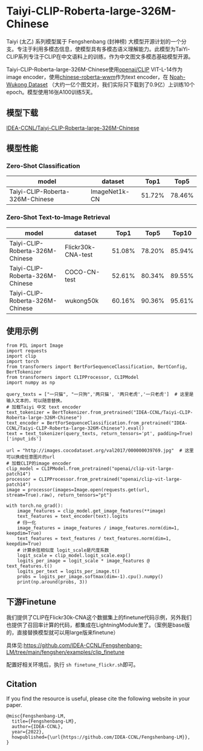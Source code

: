 # Taiyi-CLIP-Roberta-large-326M-Chinese

Taiyi (太乙) 系列模型属于 Fengshenbang (封神榜) 大模型开源计划的一个分支。专注于利用多模态信息，使模型具有多模态语义理解能力。此模型为TaiYi-CLIP系列专注于CLIP在中文语料上的训练，作为中文图文多模态基础模型开源。

Taiyi-CLIP-Roberta-large-326M-Chinese使用[openai/CLIP](https://github.com/openai/CLIP) VIT-L-14作为image encoder，使用[chinese-roberta-wwm](https://huggingface.co/hfl/chinese-roberta-wwm-ext)作为text encoder，在 [Noah-Wukong Dataset](https://wukong-dataset.github.io/wukong-dataset/) （大约一亿个图文对，我们实际只下载到了0.9亿）上训练10个epoch。模型使用16张A100训练5天。

## 模型下载

[IDEA-CCNL/Taiyi-CLIP-Roberta-large-326M-Chinese](https://huggingface.co/IDEA-CCNL/Taiyi-CLIP-Roberta-large-326M-Chinese)

## 模型性能

### Zero-Shot Classification

|  model   | dataset  | Top1 | Top5 |
|  ----  | ----  | ---- | ---- |
| Taiyi-CLIP-Roberta-326M-Chinese  | ImageNet1k-CN | 51.72% | 78.46% |

### Zero-Shot Text-to-Image Retrieval

|  model   | dataset  | Top1 | Top5 | Top10 |
|  ----  | ----  | ---- | ---- | ---- |
| Taiyi-CLIP-Roberta-326M-Chinese  | Flickr30k-CNA-test | 51.08% | 78.20%  | 85.94% |
| Taiyi-CLIP-Roberta-326M-Chinese  | COCO-CN-test | 52.61% | 80.34%  | 89.55% |
| Taiyi-CLIP-Roberta-326M-Chinese  | wukong50k | 60.16% | 90.36% | 95.61% |


## 使用示例
```python3
from PIL import Image
import requests
import clip
import torch
from transformers import BertForSequenceClassification, BertConfig, BertTokenizer
from transformers import CLIPProcessor, CLIPModel
import numpy as np

query_texts = ["一只猫", "一只狗",'两只猫', '两只老虎','一只老虎']  # 这里是输入文本的，可以随意替换。
# 加载Taiyi 中文 text encoder
text_tokenizer = BertTokenizer.from_pretrained("IDEA-CCNL/Taiyi-CLIP-Roberta-large-326M-Chinese")
text_encoder = BertForSequenceClassification.from_pretrained("IDEA-CCNL/Taiyi-CLIP-Roberta-large-326M-Chinese").eval()
text = text_tokenizer(query_texts, return_tensors='pt', padding=True)['input_ids']

url = "http://images.cocodataset.org/val2017/000000039769.jpg"  # 这里可以换成任意图片的url
# 加载CLIP的image encoder
clip_model = CLIPModel.from_pretrained("openai/clip-vit-large-patch14")  
processor = CLIPProcessor.from_pretrained("openai/clip-vit-large-patch14")
image = processor(images=Image.open(requests.get(url, stream=True).raw), return_tensors="pt")

with torch.no_grad():
    image_features = clip_model.get_image_features(**image)
    text_features = text_encoder(text).logits
    # 归一化
    image_features = image_features / image_features.norm(dim=1, keepdim=True)
    text_features = text_features / text_features.norm(dim=1, keepdim=True)
    # 计算余弦相似度 logit_scale是尺度系数
    logit_scale = clip_model.logit_scale.exp()
    logits_per_image = logit_scale * image_features @ text_features.t()
    logits_per_text = logits_per_image.t()
    probs = logits_per_image.softmax(dim=-1).cpu().numpy()
    print(np.around(probs, 3))

```

## 下游Finetune
我们提供了CLIP在Flickr30k-CNA这个数据集上的finetune代码示例，另外我们也提供了召回率计算的代码，都集成在LightningModule里了。（案例是base版的，直接替换模型就可以用large版来finetune）

具体见:https://github.com/IDEA-CCNL/Fengshenbang-LM/tree/main/fengshen/examples/clip_finetune

配置好相关环境后，执行
`sh finetune_flickr.sh`即可。


## Citation

If you find the resource is useful, please cite the following website in your paper.

```
@misc{Fengshenbang-LM,
  title={Fengshenbang-LM},
  author={IDEA-CCNL},
  year={2022},
  howpublished={\url{https://github.com/IDEA-CCNL/Fengshenbang-LM}},
}
```